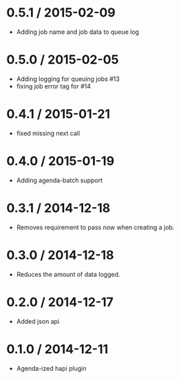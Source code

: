 
0.5.1 / 2015-02-09
==================

  * Adding job name and job data to queue log


0.5.0 / 2015-02-05
==================

  * Adding logging for queuing jobs #13
  * fixing job error tag for #14


0.4.1 / 2015-01-21
==================

  * fixed missing next call

0.4.0 / 2015-01-19
==================

  * Adding agenda-batch support

0.3.1 / 2014-12-18
==================

  * Removes requirement to pass now when creating a job.

0.3.0 / 2014-12-18
==================

  * Reduces the amount of data logged.

0.2.0 / 2014-12-17
==================

  * Added json api

0.1.0 / 2014-12-11
==================

  * Agenda-ized hapi plugin

